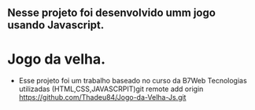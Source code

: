 ## Nesse projeto foi desenvolvido umm jogo usando Javascript.
# Jogo da velha.

* Esse projeto foi um trabalho baseado no curso da B7Web
Tecnologias utilizadas (HTML,CSS,JAVASCRPIT)git remote add origin https://github.com/Thadeu84/Jogo-da-Velha-Js.git